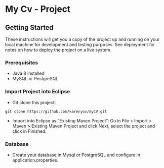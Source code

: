 # My Cv - Project

## Getting Started

These instructions will get you a copy of the project up and running on your local machine for development and testing purposes. See deployment for notes on how to deploy the project on a live system.

### Prerequisites

* Java 8 installed
* MySQL or PostgreSQL

### Import Project into Eclipse

* Git clone this project:
```git
git clone https://github.com/karenyov/myCV.git
```

* Import into Eclipse as “Existing Maven Project”:
Go in File > Import > Maven > Existing Maven Project and click Next, select the project and click in Finished.

### Database

* Create your database in Mysql or PostgreSQL and configure in application.properties.
